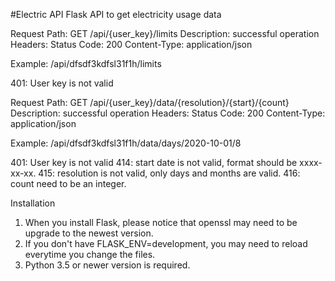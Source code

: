 #Electric API
Flask API to get electricity usage data

Request
Path:	GET /api/{user_key}/limits
Description:	successful operation
Headers:	Status Code: 200
Content-Type: application/json

Example:
/api/dfsdf3kdfsl31f1h/limits

401: User key is not valid



Request
Path:	GET /api/{user_key}/data/{resolution}/{start}/{count}
Description:	successful operation
Headers:	Status Code: 200
Content-Type: application/json

Example:
/api/dfsdf3kdfsl31f1h/data/days/2020-10-01/8

401: User key is not valid
414: start date is not valid, format should be xxxx-xx-xx.
415: resolution is not valid, only days and months are valid.
416: count need to be an integer.



Installation
1. When you install Flask, please notice that openssl may need to be upgrade to the newest version.
2. If you don't have FLASK_ENV=development, you may need to reload everytime you change the files.
3. Python 3.5 or newer version is required.


